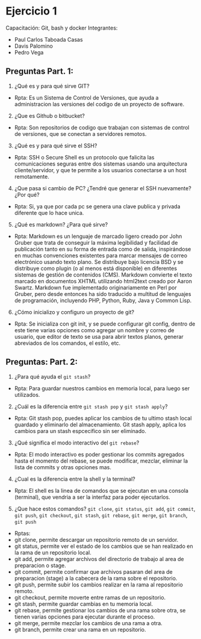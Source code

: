 # Ejercicio 1
Capacitación: Git, bash y docker
Integrantes:
* Paul Carlos Taboada Casas
* Davis Palomino
* Pedro Vega

## Preguntas Part. 1:
1. ¿Qué es y para qué sirve GIT?
* Rpta: Es un Sistema de Control de Versiones, que ayuda a administracion las versiones del codigo de un proyecto de software.

2. ¿Que es Github o bitbucket?
* Rpta: Son repositorios de codigo que trabajan con sistemas de control de versiones, que se conectan a servidores remotos.

3. ¿Qué es y para qué sirve el SSH?
* Rpta: SSH o Secure Shell es un protocolo que falicita las comunicaciones seguras entre dos sistemas usando una arquitectura cliente/servidor, y que te permite a los usuarios conectarse a un host remotamente.

4. ¿Que pasa si cambio de PC? ¿Tendré que generar el SSH nuevamente?¿Por qué?
* Rpta: Si, ya que por cada pc se genera una clave publica y privada diferente que lo hace unica.

5. ¿Qué es markdown? ¿Para qué sirve?
* Rpta: Markdown es un lenguaje de marcado ligero creado por John Gruber que trata de conseguir la máxima legibilidad y facilidad de publicación tanto en su forma de entrada como de salida, inspirándose en muchas convenciones existentes para marcar mensajes de correo electrónico usando texto plano. Se distribuye bajo licencia BSD y se distribuye como plugin (o al menos está disponible) en diferentes sistemas de gestión de contenidos (CMS). Markdown convierte el texto marcado en documentos XHTML utilizando html2text creado por Aaron Swartz. Markdown fue implementado originariamente en Perl por Gruber, pero desde entonces ha sido traducido a multitud de lenguajes de programación, incluyendo PHP, Python, Ruby, Java y Common Lisp.

6. ¿Cómo inicializo y configuro un proyecto de git?
* Rpta: Se inicializa con git init, y se puede configurar git config, dentro de este tiene varias opciones como agregar un nombre y correo de usuario, que editor de texto se usa para abrir textos planos, generar abreviados de los comandos, el estilo, etc.

## Preguntas: Part. 2:
1. ¿Para qué ayuda el `git stash`?
* Rpta: Para guardar nuestros cambios en memoria local, para luego ser utilizados.

2. ¿Cuál es la diferencia entre `git stash pop` y `git stash apply`?
* Rpta: Git stash pop, puedes aplicar los cambios de tu ultimo stash local guardado y eliminarlo del almacenamiento. Git stash apply, aplica los cambios para un stash espcecifico sin ser eliminado.

3. ¿Qué significa el modo interactivo del `git rebase`?
* Rpta: El modo interactivo es poder gestionar los commits agregados hasta el momento del rebase, se puede modificar, mezclar, eliminar la lista de commits y otras opciones mas.

4. ¿Cual es la diferencia entre la shell y la terminal?
* Rpta: El shell es la linea de comandos que se ejecutan en una consola (terminal), que vendria a ser la interfaz para poder ejecutarlos.

5. ¿Que hace estos comandos? `git clone`, `git status`, `git add`, `git commit`, `git push`, `git checkout`, `git stash`, `git rebase`, `git merge`, `git branch`, `git push`
* Rptas:
* git clone, permite descargar un repositorio remoto de un servidor.
* git status, permite ver el estado de los cambios que se han realizado en la rama de un repositorio local.
* git add, permite agregar archivos del directorio de trabajo al area de preparacion o stage.
* git commit, permite confirmar que archivos pasaran del area de preparacion (stage) a la cabecera de la rama sobre el repositorio.
* git push, permite subir los cambios realizar en la rama al repositorio remoto.
* git checkout, permite moverte entre ramas de un repositorio.
* git stash, permite guardar cambias en tu memoria local.
* git rebase, permite gestionar los cambios de una rama sobre otra, se tienen varias opciones para ejecutar durante el proceso.
* git merge, permite mezclar los cambios de una rama a otra.
* git branch, permite crear una rama en un repositorio.
